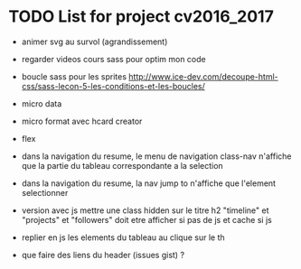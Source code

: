 # TODO List for project cv2016_2017
- animer svg au survol (agrandissement)
- regarder videos cours sass pour optim mon code

- boucle sass pour les sprites
http://www.ice-dev.com/decoupe-html-css/sass-lecon-5-les-conditions-et-les-boucles/

- micro data
- micro format avec hcard creator

- flex

- dans la navigation du resume, le menu de navigation class-nav n'affiche que la partie du tableau correspondante a la selection
- dans la navigation du resume, la nav jump to n'affiche que l'element selectionner

- version avec js mettre une class hidden sur le titre h2 "timeline" et "projects" et "followers" doit etre afficher si pas de js et cache si js

- replier en js les elements du tableau au clique sur le th

- que faire des liens du header (issues gist) ?
